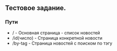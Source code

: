 ## Тестовое задание.

### Пути
  * / - Основная страница - список новостей
  * /id(число) - Страница конкретной новости
  * /by-tag - Страница новостей с поиском по тэгу
